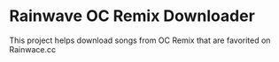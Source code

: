 # Rainwave OC Remix Downloader
This project helps download songs from OC Remix that are favorited on Rainwace.cc
